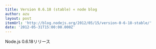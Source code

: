 ```yaml
---
title: Version 0.6.18 (stable) « node blog
author: azu
layout: post
itemUrl: 'http://blog.nodejs.org/2012/05/15/version-0-6-18-stable/'
date: '2012-05-31T15:00:00.000Z'
---
```

Node.js 0.6.18リリース
